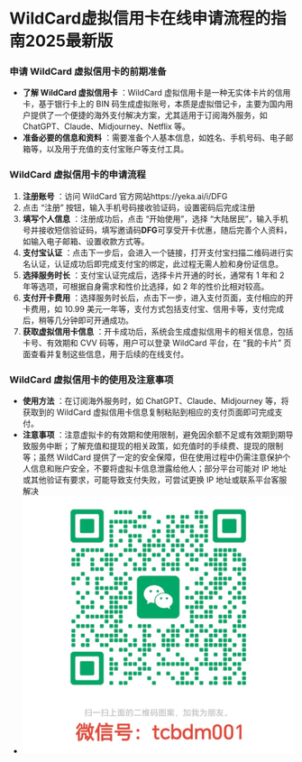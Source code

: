 # WildCard虚拟信用卡在线申请流程的指南2025最新版

### 申请 WildCard 虚拟信用卡的前期准备

- **了解 WildCard 虚拟信用卡** ：WildCard 虚拟信用卡是一种无实体卡片的信用卡，基于银行卡上的 BIN 码生成虚拟账号，本质是虚拟借记卡，主要为国内用户提供了一个便捷的海外支付解决方案，尤其适用于订阅海外服务，如 ChatGPT、Claude、Midjourney、Netflix 等。
- **准备必要的信息和资料** ：需要准备个人基本信息，如姓名、手机号码、电子邮箱等，以及用于充值的支付宝账户等支付工具。

### WildCard 虚拟信用卡的申请流程

1. **注册账号** ：访问 WildCard 官方网站https://yeka.ai/i/DFG
2. 点击 “注册” 按钮，输入手机号码接收验证码，设置密码后完成注册
3. **填写个人信息** ：注册成功后，点击 “开始使用”，选择 “大陆居民”，输入手机号并接收短信验证码，填写邀请码**DFG**可享受开卡优惠，随后完善个人资料，如输入电子邮箱、设置收款方式等。
4. **支付宝认证** ：点击下一步后，会进入一个链接，打开支付宝扫描二维码进行实名认证，认证成功后即完成支付宝的绑定，此过程无需人脸和身份证信息。
5. **选择服务时长** ：支付宝认证完成后，选择卡片开通的时长，通常有 1 年和 2 年等选项，可根据自身需求和性价比选择，如 2 年的性价比相对较高。
6. **支付开卡费用** ：选择服务时长后，点击下一步，进入支付页面，支付相应的开卡费用，如 10.99 美元一年等，支付方式包括支付宝、信用卡等，支付完成后，稍等几分钟即可开通成功。
7. **获取虚拟信用卡信息** ：开卡成功后，系统会生成虚拟信用卡的相关信息，包括卡号、有效期和 CVV 码等，用户可以登录 WildCard 平台，在 “我的卡片” 页面查看并复制这些信息，用于后续的在线支付。

### WildCard 虚拟信用卡的使用及注意事项

- **使用方法** ：在订阅海外服务时，如 ChatGPT、Claude、Midjourney 等，将获取到的 WildCard 虚拟信用卡信息复制粘贴到相应的支付页面即可完成支付。
- **注意事项** ：注意虚拟卡的有效期和使用限制，避免因余额不足或有效期到期导致服务中断；了解充值和提现的相关政策，如充值时的手续费、提现的限制等；虽然 WildCard 提供了一定的安全保障，但在使用过程中仍需注意保护个人信息和账户安全，不要将虚拟卡信息泄露给他人；部分平台可能对 IP 地址或其他验证有要求，可能导致支付失败，可尝试更换 IP 地址或联系平台客服解决
- ![微信图片](/images/wechat.jpg)
